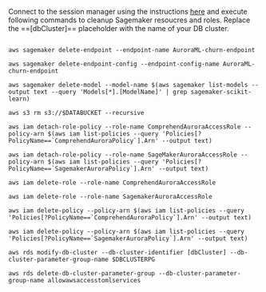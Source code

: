 Connect to the session manager using the instructions [here](/prereqs/connect/) and execute following commands to cleanup Sagemaker resoucres and roles. Replace the ==[dbCluster]== placeholder with the name of your DB cluster.


``` shell

aws sagemaker delete-endpoint --endpoint-name AuroraML-churn-endpoint

aws sagemaker delete-endpoint-config --endpoint-config-name AuroraML-churn-endpoint

aws sagemaker delete-model --model-name $(aws sagemaker list-models --output text --query 'Models[*].[ModelName]' | grep sagemaker-scikit-learn)

aws s3 rm s3://$DATABUCKET --recursive

aws iam detach-role-policy --role-name ComprehendAuroraAccessRole --policy-arn $(aws iam list-policies --query 'Policies[?PolicyName==`ComprehendAuroraPolicy`].Arn' --output text)

aws iam detach-role-policy --role-name SageMakerAuroraAccessRole --policy-arn $(aws iam list-policies --query 'Policies[?PolicyName==`SagemakerAuroraPolicy`].Arn' --output text)

aws iam delete-role --role-name ComprehendAuroraAccessRole

aws iam delete-role --role-name SagemakerAuroraAccessRole

aws iam delete-policy --policy-arn $(aws iam list-policies --query 'Policies[?PolicyName==`ComprehendAuroraPolicy`].Arn' --output text)

aws iam delete-policy --policy-arn $(aws iam list-policies --query 'Policies[?PolicyName==`SagemakerAuroraPolicy`].Arn' --output text)

aws rds modify-db-cluster --db-cluster-identifier [dbCluster] --db-cluster-parameter-group-name $DBCLUSTERPG

aws rds delete-db-cluster-parameter-group --db-cluster-parameter-group-name allowawsaccesstomlservices

```